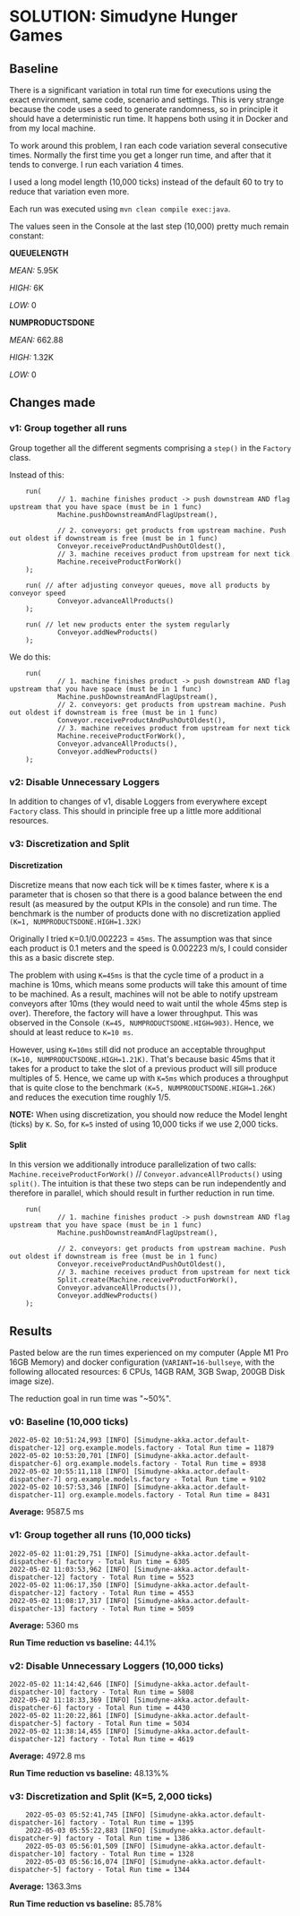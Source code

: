 # SOLUTION: Simudyne Hunger Games

## Baseline
There is a significant variation in total run time for executions using the exact environment, same code, scenario and settings. This is very strange because the code uses a seed to generate randomness, so in principle it should have a deterministic run time. It happens both using it in Docker and from my local machine.

To work around this problem, I ran each code variation several consecutive times. Normally the first time you get a longer run time, and after that it tends to converge. I run each variation 4 times.

I used a long model length (10,000 ticks) instead of the default 60 to try to reduce that variation even more.

Each run was executed using `mvn clean compile exec:java`.

The values seen in the Console at the last step (10,000) pretty much remain constant:

**QUEUELENGTH**

*MEAN:* 5.95K

*HIGH:* 6K

*LOW:* 0

**NUMPRODUCTSDONE**

*MEAN:* 662.88

*HIGH:* 1.32K

*LOW:* 0

## Changes made

### v1: Group together all runs

Group together all the different segments comprising a `step()` in the `Factory` class.

Instead of this:

        run(
                // 1. machine finishes product -> push downstream AND flag upstream that you have space (must be in 1 func)
                Machine.pushDownstreamAndFlagUpstream(),

                // 2. conveyors: get products from upstream machine. Push out oldest if downstream is free (must be in 1 func)
                Conveyor.receiveProductAndPushOutOldest(),
                // 3. machine receives product from upstream for next tick
                Machine.receiveProductForWork()
        );

        run( // after adjusting conveyor queues, move all products by conveyor speed
                Conveyor.advanceAllProducts()
        );

        run( // let new products enter the system regularly
                Conveyor.addNewProducts()
        );

We do this:

        run(
                // 1. machine finishes product -> push downstream AND flag upstream that you have space (must be in 1 func)
                Machine.pushDownstreamAndFlagUpstream(),
                // 2. conveyors: get products from upstream machine. Push out oldest if downstream is free (must be in 1 func)
                Conveyor.receiveProductAndPushOutOldest(),
                // 3. machine receives product from upstream for next tick
                Machine.receiveProductForWork(),
                Conveyor.advanceAllProducts(),
                Conveyor.addNewProducts()
        );

### v2: Disable Unnecessary Loggers
In addition to changes of v1, disable Loggers from everywhere except `Factory` class. This should in principle free up a little more additional resources.

### v3: Discretization and Split

#### Discretization
Discretize means that now each tick will be `K` times faster, where `K` is a parameter that is chosen so that there is a good balance between the end result (as measured by the output KPIs in the console) and run time. The benchmark is the number of products done with no discretization applied `(K=1, NUMPRODUCTSDONE.HIGH=1.32K)`

Originally I tried `K`=0.1/0.002223 = `45ms`. The assumption was that since each product is 0.1 meters and the speed is 0.002223 m/s, I could consider this as a basic discrete step.

The problem with using `K=45ms` is that the cycle time of a product in a machine is 10ms, which means some products will take this amount of time to be machined. As a result, machines will not be able to notify upstream conveyors after 10ms (they would need to wait until the whole 45ms step is over). Therefore, the factory will have a lower throughput. This was observed in the Console `(K=45, NUMPRODUCTSDONE.HIGH=903)`. Hence, we should at least reduce to `K=10 ms`.

However, using `K=10ms` still did not produce an acceptable throughput `(K=10, NUMPRODUCTSDONE.HIGH=1.21K)`. That's because  basic 45ms that it takes for a product to take the slot of a previous product will sill produce multiples of 5. Hence, we came up with `K=5ms` which produces a throughput that is quite close to the benchmark `(K=5, NUMPRODUCTSDONE.HIGH=1.26K)` and reduces the execution time roughly 1/5.

**NOTE:** When using discretization, you should now reduce the Model lenght (ticks) by `K`. So, for `K=5` insted of using 10,000 ticks if we use 2,000 ticks.

#### Split

In this version we additionally introduce parallelization of two calls: `Machine.receiveProductForWork()` // `Conveyor.advanceAllProducts()` using `split()`. The intuition is that these two steps can be run independently and therefore in parallel, which should result in further reduction in run time.

        run(
                // 1. machine finishes product -> push downstream AND flag upstream that you have space (must be in 1 func)
                Machine.pushDownstreamAndFlagUpstream(),

                // 2. conveyors: get products from upstream machine. Push out oldest if downstream is free (must be in 1 func)
                Conveyor.receiveProductAndPushOutOldest(),
                // 3. machine receives product from upstream for next tick
                Split.create(Machine.receiveProductForWork(),
                Conveyor.advanceAllProducts()),
                Conveyor.addNewProducts()
        );

## Results
Pasted below are the run times experienced on my computer (Apple M1 Pro 16GB Memory) and docker configuration (`VARIANT=16-bullseye`, with the following allocated resources: 6 CPUs, 14GB RAM, 3GB Swap, 200GB Disk image size).

The reduction goal in run time was "~50%".

### v0: Baseline (10,000 ticks)
    2022-05-02 10:51:24,993 [INFO] [Simudyne-akka.actor.default-dispatcher-12] org.example.models.factory - Total Run time = 11879
    2022-05-02 10:53:20,701 [INFO] [Simudyne-akka.actor.default-dispatcher-6] org.example.models.factory - Total Run time = 8938
    2022-05-02 10:55:11,118 [INFO] [Simudyne-akka.actor.default-dispatcher-7] org.example.models.factory - Total Run time = 9102
    2022-05-02 10:57:53,346 [INFO] [Simudyne-akka.actor.default-dispatcher-11] org.example.models.factory - Total Run time = 8431

**Average:** 9587.5 ms

### v1: Group together all runs (10,000 ticks)
    2022-05-02 11:01:29,751 [INFO] [Simudyne-akka.actor.default-dispatcher-6] factory - Total Run time = 6305
    2022-05-02 11:03:53,962 [INFO] [Simudyne-akka.actor.default-dispatcher-12] factory - Total Run time = 5523
    2022-05-02 11:06:17,350 [INFO] [Simudyne-akka.actor.default-dispatcher-12] factory - Total Run time = 4553
    2022-05-02 11:08:17,317 [INFO] [Simudyne-akka.actor.default-dispatcher-13] factory - Total Run time = 5059

**Average:** 5360 ms

**Run Time reduction vs baseline:** 44.1%

### v2: Disable Unnecessary Loggers (10,000 ticks)
    2022-05-02 11:14:42,646 [INFO] [Simudyne-akka.actor.default-dispatcher-10] factory - Total Run time = 5808
    2022-05-02 11:18:33,369 [INFO] [Simudyne-akka.actor.default-dispatcher-6] factory - Total Run time = 4430
    2022-05-02 11:20:22,861 [INFO] [Simudyne-akka.actor.default-dispatcher-5] factory - Total Run time = 5034
    2022-05-02 11:38:14,455 [INFO] [Simudyne-akka.actor.default-dispatcher-12] factory - Total Run time = 4619

**Average:** 4972.8 ms

**Run Time reduction vs baseline:** 48.13%%

### v3: Discretization and Split (K=5, 2,000 ticks)
        2022-05-03 05:52:41,745 [INFO] [Simudyne-akka.actor.default-dispatcher-16] factory - Total Run time = 1395
        2022-05-03 05:55:22,883 [INFO] [Simudyne-akka.actor.default-dispatcher-9] factory - Total Run time = 1386
        2022-05-03 05:56:01,509 [INFO] [Simudyne-akka.actor.default-dispatcher-10] factory - Total Run time = 1328
        2022-05-03 05:56:16,074 [INFO] [Simudyne-akka.actor.default-dispatcher-5] factory - Total Run time = 1344

**Average:** 1363.3ms

**Run Time reduction vs baseline:** 85.78%